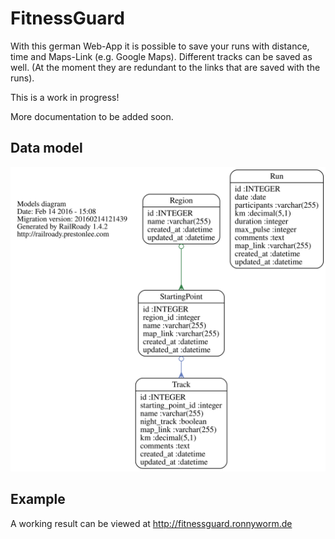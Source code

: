 # FitnessGuard

With this german Web-App it is possible to save your runs with distance, time and Maps-Link (e.g. Google Maps). Different tracks can be saved as well. (At the moment they are redundant to the links that are saved with the runs).

This is a work in progress!


More documentation to be added soon.


## Data model
![data](FitnessGuardRails/doc/models_complete.svg)




## Example
A working result can be viewed at <http://fitnessguard.ronnyworm.de>